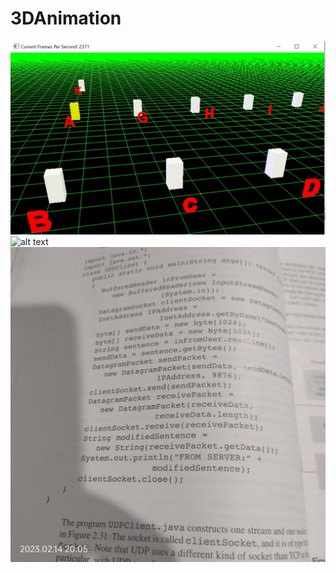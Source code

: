 # 3DAnimation

![alt text](https://github.com/mosesnova/3DAnimation/blob/master/flythrough.jpg)
![alt text](https://github.com/mosesnova/3DAnimation/blob/master/13.jpg)
![alt text](https://github.com/mosesnova/3DAnimation/blob/master/clientcpp.jpg)
